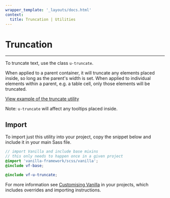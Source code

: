 ```yaml
---
wrapper_template: '_layouts/docs.html'
context:
  title: Truncation | Utilities
---
```


# Truncation

<hr>

To truncate text, use the class `u-truncate`.

When applied to a parent container, it will truncate any elements placed inside, so long as the parent's width is set.
When applied to individual elements within a parent, e.g. a table cell, only those elements will be truncated.

<div class="embedded-example"><a href="/docs/examples/utilities/truncate/" class="js-example">
View example of the truncate utility
</a></div>

Note: `u-truncate` will affect any tooltips placed inside.

## Import

To import just this utility into your project, copy the snippet below and include it in your main Sass file.

```scss
// import Vanilla and include base mixins
// this only needs to happen once in a given project
@import 'vanilla-framework/scss/vanilla';
@include vf-base;

@include vf-u-truncate;
```

For more information see [Customising Vanilla](/docs/customising-vanilla/) in your projects, which includes overrides and importing instructions.
